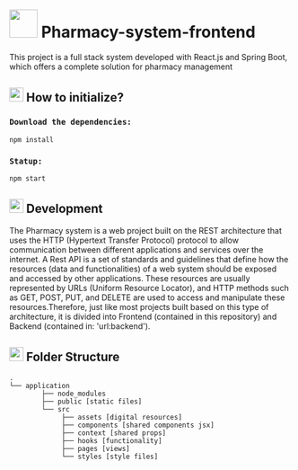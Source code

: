 
<h1>
    <img src="./document/assets/icon-main.png" width="50" height="50">
    Pharmacy-system-frontend
</h1>


 <p>This project is a full stack system developed with React.js and Spring Boot, which offers a complete solution for pharmacy management</p>


<h2>
    <img src="./application/src/assets/icon-foguete.png" width="25" height="25">
    How to initialize?
</h2>

### `Download the dependencies:`
```
npm install

```

### `Statup:`
```
npm start

```

<h2>
    <img src="./application/src/assets/icon-engrenagem.png" width="25" height="25">
    Development
</h2>


<p>The Pharmacy system is a web project built on the REST architecture that uses the HTTP (Hypertext Transfer Protocol) protocol to allow 
communication between different applications and services over the internet. A Rest API is a set of standards and guidelines that define how the 
resources (data and functionalities) of a web system should be exposed and accessed by other applications. These resources are usually represented 
by URLs (Uniform Resource Locator), and HTTP methods such as GET, POST, PUT, and DELETE are used to access and manipulate these resources.Therefore, just like most projects built based on this type of architecture, it is divided into Frontend (contained in this repository) and Backend (contained in: 'url:backend').</p>



<h2>
    <img src="./application/src/assets/icon-arquivos.png" width="25" height="25">
    Folder Structure
</h2>

```
.
└── application 
        ├── node_modules 
        ├── public [static files]
        └── src
             ├── assets [digital resources]
             ├── components [shared components jsx]
             ├── context [shared props]
             ├── hooks [functionality]
             ├── pages [views]
             └── styles [style files]
```




